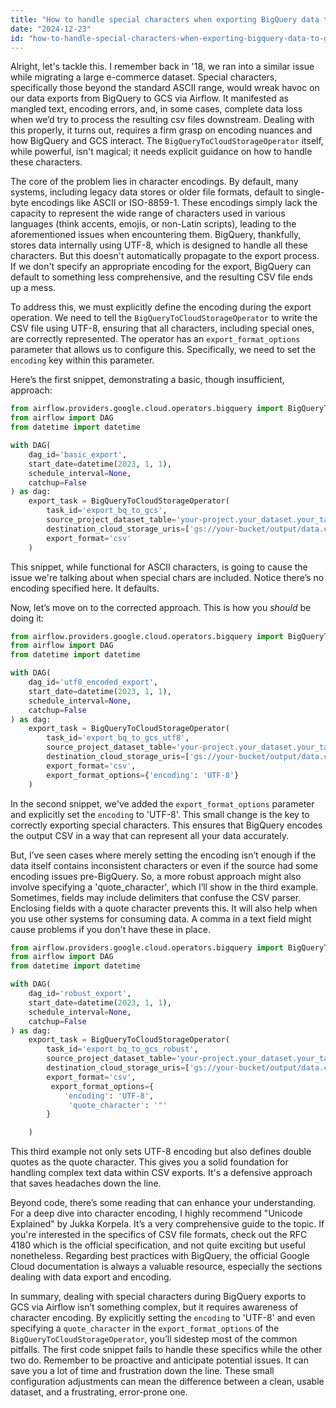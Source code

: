 ```yaml
---
title: "How to handle special characters when exporting BigQuery data to GCS CSV using BigQueryToCloudStorageOperator in Airflow?"
date: "2024-12-23"
id: "how-to-handle-special-characters-when-exporting-bigquery-data-to-gcs-csv-using-bigquerytocloudstorageoperator-in-airflow"
---
```


Alright, let's tackle this. I remember back in '18, we ran into a similar issue while migrating a large e-commerce dataset. Special characters, specifically those beyond the standard ASCII range, would wreak havoc on our data exports from BigQuery to GCS via Airflow. It manifested as mangled text, encoding errors, and, in some cases, complete data loss when we’d try to process the resulting csv files downstream. Dealing with this properly, it turns out, requires a firm grasp on encoding nuances and how BigQuery and GCS interact. The `BigQueryToCloudStorageOperator` itself, while powerful, isn't magical; it needs explicit guidance on how to handle these characters.

The core of the problem lies in character encodings. By default, many systems, including legacy data stores or older file formats, default to single-byte encodings like ASCII or ISO-8859-1. These encodings simply lack the capacity to represent the wide range of characters used in various languages (think accents, emojis, or non-Latin scripts), leading to the aforementioned issues when encountering them. BigQuery, thankfully, stores data internally using UTF-8, which is designed to handle all these characters. But this doesn't automatically propagate to the export process. If we don't specify an appropriate encoding for the export, BigQuery can default to something less comprehensive, and the resulting CSV file ends up a mess.

To address this, we must explicitly define the encoding during the export operation. We need to tell the `BigQueryToCloudStorageOperator` to write the CSV file using UTF-8, ensuring that all characters, including special ones, are correctly represented. The operator has an `export_format_options` parameter that allows us to configure this. Specifically, we need to set the `encoding` key within this parameter.

Here’s the first snippet, demonstrating a basic, though insufficient, approach:

```python
from airflow.providers.google.cloud.operators.bigquery import BigQueryToCloudStorageOperator
from airflow import DAG
from datetime import datetime

with DAG(
    dag_id='basic_export',
    start_date=datetime(2023, 1, 1),
    schedule_interval=None,
    catchup=False
) as dag:
    export_task = BigQueryToCloudStorageOperator(
        task_id='export_bq_to_gcs',
        source_project_dataset_table='your-project.your_dataset.your_table',
        destination_cloud_storage_uris=['gs://your-bucket/output/data.csv'],
        export_format='csv'
    )
```
This snippet, while functional for ASCII characters, is going to cause the issue we're talking about when special chars are included. Notice there’s no encoding specified here. It defaults.

Now, let’s move on to the corrected approach. This is how you *should* be doing it:

```python
from airflow.providers.google.cloud.operators.bigquery import BigQueryToCloudStorageOperator
from airflow import DAG
from datetime import datetime

with DAG(
    dag_id='utf8_encoded_export',
    start_date=datetime(2023, 1, 1),
    schedule_interval=None,
    catchup=False
) as dag:
    export_task = BigQueryToCloudStorageOperator(
        task_id='export_bq_to_gcs_utf8',
        source_project_dataset_table='your-project.your_dataset.your_table',
        destination_cloud_storage_uris=['gs://your-bucket/output/data.csv'],
        export_format='csv',
        export_format_options={'encoding': 'UTF-8'}
    )
```

In the second snippet, we've added the `export_format_options` parameter and explicitly set the `encoding` to 'UTF-8'. This small change is the key to correctly exporting special characters. This ensures that BigQuery encodes the output CSV in a way that can represent all your data accurately.

But, I’ve seen cases where merely setting the encoding isn’t enough if the data itself contains inconsistent characters or even if the source had some encoding issues pre-BigQuery. So, a more robust approach might also involve specifying a 'quote_character', which I’ll show in the third example. Sometimes, fields may include delimiters that confuse the CSV parser. Enclosing fields with a quote character prevents this. It will also help when you use other systems for consuming data. A comma in a text field might cause problems if you don't have these in place.

```python
from airflow.providers.google.cloud.operators.bigquery import BigQueryToCloudStorageOperator
from airflow import DAG
from datetime import datetime

with DAG(
    dag_id='robust_export',
    start_date=datetime(2023, 1, 1),
    schedule_interval=None,
    catchup=False
) as dag:
    export_task = BigQueryToCloudStorageOperator(
        task_id='export_bq_to_gcs_robust',
        source_project_dataset_table='your-project.your_dataset.your_table',
        destination_cloud_storage_uris=['gs://your-bucket/output/data.csv'],
        export_format='csv',
         export_format_options={
            'encoding': 'UTF-8',
             'quote_character': '"'
        }

    )

```

This third example not only sets UTF-8 encoding but also defines double quotes as the quote character. This gives you a solid foundation for handling complex text data within CSV exports. It's a defensive approach that saves headaches down the line.

Beyond code, there’s some reading that can enhance your understanding. For a deep dive into character encoding, I highly recommend "Unicode Explained" by Jukka Korpela. It’s a very comprehensive guide to the topic. If you're interested in the specifics of CSV file formats, check out the RFC 4180 which is the official specification, and not quite exciting but useful nonetheless. Regarding best practices with BigQuery, the official Google Cloud documentation is always a valuable resource, especially the sections dealing with data export and encoding.

In summary, dealing with special characters during BigQuery exports to GCS via Airflow isn’t something complex, but it requires awareness of character encoding. By explicitly setting the `encoding` to 'UTF-8' and even specifying a `quote_character` in the `export_format_options` of the `BigQueryToCloudStorageOperator`, you’ll sidestep most of the common pitfalls. The first code snippet fails to handle these specifics while the other two do. Remember to be proactive and anticipate potential issues. It can save you a lot of time and frustration down the line. These small configuration adjustments can mean the difference between a clean, usable dataset, and a frustrating, error-prone one.
